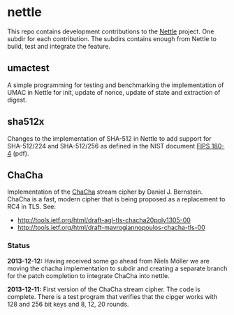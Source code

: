 # nettle #
This repo contains development contributions to the
[Nettle](http://git.lysator.liu.se/nettle/nettle) project. One subdir
for each contribution. The subdirs contains enough from Nettle to build,
test and integrate the feature.


## umactest ##
A simple programming for testing and benchmarking the implementation of
UMAC in Nettle for init, update of nonce, update of state and extraction
of digest.


## sha512x ##
Changes to the implementation of SHA-512 in Nettle to add support for
SHA-512/224 and SHA-512/256 as defined in the NIST document [FIPS 180-4](http://csrc.nist.gov/publications/fips/fips180-4/fips-180-4.pdf) (pdf).


## ChaCha ##
Implementation of the [ChaCha](http://cr.yp.to/chacha.html) stream
cipher by Daniel J. Bernstein. ChaCha is a fast, modern cipher that is
being proposed as a replacement to RC4 in TLS. See: 

 * http://tools.ietf.org/html/draft-agl-tls-chacha20poly1305-00
 * http://tools.ietf.org/html/draft-mavrogiannopoulos-chacha-tls-00


### Status ###
**2013-12-12:** Having received some go ahead from Niels Möller we are
moving the chacha implementation to subdir and creating a separate
branch for the patch completion to integrate ChaCha into nettle.


**2013-12-11:** First version of the ChaCha stream cipher. The code is
complete. There is a test program that verifies that the cipger works
with 128 and 256 bit keys and 8, 12, 20 rounds.


